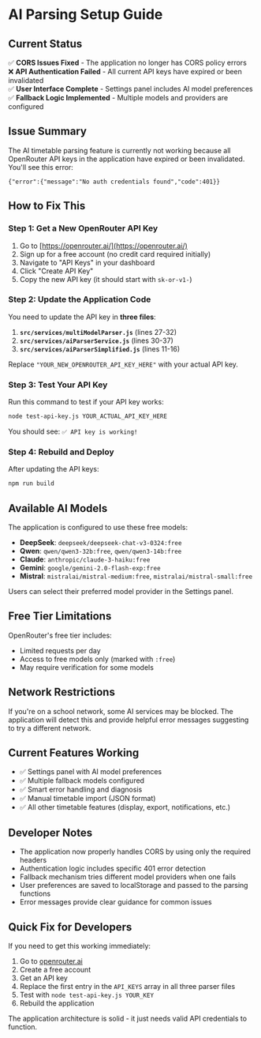 # AI Parsing Setup Guide

## Current Status
✅ **CORS Issues Fixed** - The application no longer has CORS policy errors  
❌ **API Authentication Failed** - All current API keys have expired or been invalidated  
✅ **User Interface Complete** - Settings panel includes AI model preferences  
✅ **Fallback Logic Implemented** - Multiple models and providers are configured  

## Issue Summary
The AI timetable parsing feature is currently not working because all OpenRouter API keys in the application have expired or been invalidated. You'll see this error:

```
{"error":{"message":"No auth credentials found","code":401}}
```

## How to Fix This

### Step 1: Get a New OpenRouter API Key
1. Go to [https://openrouter.ai/](https://openrouter.ai/)
2. Sign up for a free account (no credit card required initially)
3. Navigate to "API Keys" in your dashboard
4. Click "Create API Key"
5. Copy the new API key (it should start with `sk-or-v1-`)

### Step 2: Update the Application Code
You need to update the API key in **three files**:

1. **`src/services/multiModelParser.js`** (lines 27-32)
2. **`src/services/aiParserService.js`** (lines 30-37)  
3. **`src/services/aiParserSimplified.js`** (lines 11-16)

Replace `"YOUR_NEW_OPENROUTER_API_KEY_HERE"` with your actual API key.

### Step 3: Test Your API Key
Run this command to test if your API key works:
```bash
node test-api-key.js YOUR_ACTUAL_API_KEY_HERE
```

You should see: `✅ API key is working!`

### Step 4: Rebuild and Deploy
After updating the API keys:
```bash
npm run build
```

## Available AI Models
The application is configured to use these free models:
- **DeepSeek**: `deepseek/deepseek-chat-v3-0324:free`
- **Qwen**: `qwen/qwen3-32b:free`, `qwen/qwen3-14b:free`
- **Claude**: `anthropic/claude-3-haiku:free`
- **Gemini**: `google/gemini-2.0-flash-exp:free`
- **Mistral**: `mistralai/mistral-medium:free`, `mistralai/mistral-small:free`

Users can select their preferred model provider in the Settings panel.

## Free Tier Limitations
OpenRouter's free tier includes:
- Limited requests per day
- Access to free models only (marked with `:free`)
- May require verification for some models

## Network Restrictions
If you're on a school network, some AI services may be blocked. The application will detect this and provide helpful error messages suggesting to try a different network.

## Current Features Working
- ✅ Settings panel with AI model preferences
- ✅ Multiple fallback models configured
- ✅ Smart error handling and diagnosis
- ✅ Manual timetable import (JSON format)
- ✅ All other timetable features (display, export, notifications, etc.)

## Developer Notes
- The application now properly handles CORS by using only the required headers
- Authentication logic includes specific 401 error detection
- Fallback mechanism tries different model providers when one fails
- User preferences are saved to localStorage and passed to the parsing functions
- Error messages provide clear guidance for common issues

## Quick Fix for Developers
If you need to get this working immediately:
1. Go to [openrouter.ai](https://openrouter.ai)
2. Create a free account
3. Get an API key
4. Replace the first entry in the `API_KEYS` array in all three parser files
5. Test with `node test-api-key.js YOUR_KEY`
6. Rebuild the application

The application architecture is solid - it just needs valid API credentials to function.
